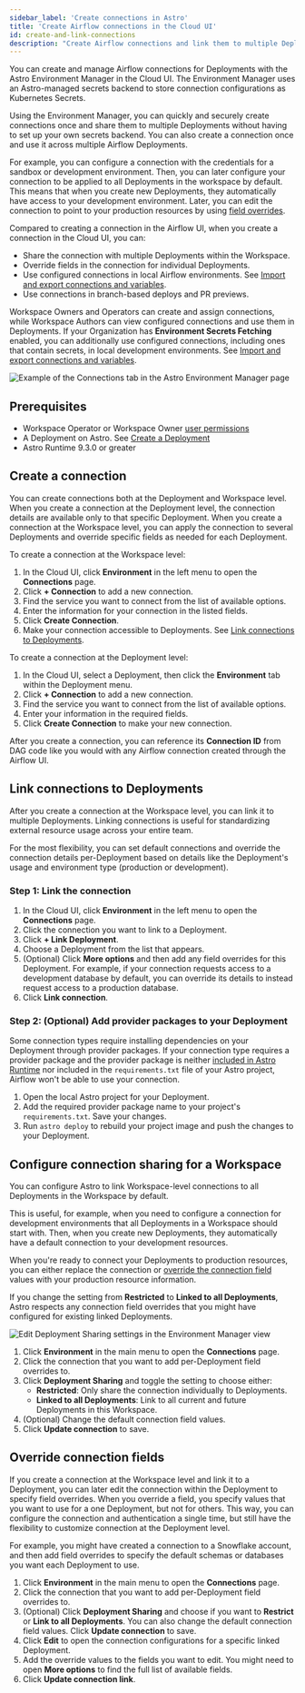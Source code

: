 ```yaml
---
sidebar_label: 'Create connections in Astro'
title: 'Create Airflow connections in the Cloud UI'
id: create-and-link-connections
description: "Create Airflow connections and link them to multiple Deployments in the Astro Environment Manager."
---
```


You can create and manage Airflow connections for Deployments with the Astro Environment Manager in the Cloud UI. The Environment Manager uses an Astro-managed secrets backend to store connection configurations as Kubernetes Secrets.

Using the Environment Manager, you can quickly and securely create connections once and share them to multiple Deployments without having to set up your own secrets backend. You can also create a connection once and use it across multiple Airflow Deployments.

For example, you can configure a connection with the credentials for a sandbox or development environment. Then, you can later configure your connection to be applied to all Deployments in the workspace by default. This means that when you create new Deployments, they automatically have access to your development environment. Later, you can edit the connection to point to your production resources by using [field overrides](#override-connection-fields).

Compared to creating a connection in the Airflow UI, when you create a connection in the Cloud UI, you can:

- Share the connection with multiple Deployments within the Workspace.
- Override fields in the connection for individual Deployments.
- Use configured connections in local Airflow environments. See [Import and export connections and variables](import-export-connections-variables.md#from-the-astro-cloud-ui).
- Use connections in branch-based deploys and PR previews.

Workspace Owners and Operators can create and assign connections, while Workspace Authors can view configured connections and use them in Deployments. If your Organization has **Environment Secrets Fetching** enabled, you can additionally use configured connections, including ones that contain secrets, in local development environments. See [Import and export connections and variables](import-export-connections-variables.md#from-the-astro-cloud-ui).

![Example of the Connections tab in the Astro Environment Manager page](/img/docs/connections-env-mgmt.png)

## Prerequisites

- Workspace Operator or Workspace Owner [user permissions](user-permissions.md)
- A Deployment on Astro. See [Create a Deployment](create-deployment.md)
- Astro Runtime 9.3.0 or greater

## Create a connection

You can create connections both at the Deployment and Workspace level. When you create a connection at the Deployment level, the connection details are available only to that specific Deployment. When you create a connection at the Workspace level, you can apply the connection to several Deployments and override specific fields as needed for each Deployment.

To create a connection at the Workspace level:

1. In the Cloud UI, click **Environment** in the left menu to open the **Connections** page.
2. Click **+ Connection** to add a new connection.
3. Find the service you want to connect from the list of available options.
5. Enter the information for your connection in the listed fields.
6. Click **Create Connection**.
7. Make your connection accessible to Deployments. See [Link connections to Deployments](#link-connections-to-deployments).

To create a connection at the Deployment level:

1. In the Cloud UI, select a Deployment, then click the **Environment** tab within the Deployment menu.
3. Click **+ Connection** to add a new connection.
4. Find the service you want to connect from the list of available options.
5. Enter your information in the required fields.
6. Click **Create Connection** to make your new connection.

After you create a connection, you can reference its **Connection ID** from DAG code like you would with any Airflow connection created through the Airflow UI.

## Link connections to Deployments

After you create a connection at the Workspace level, you can link it to multiple Deployments. Linking connections is useful for standardizing external resource usage across your entire team.

For the most flexibility, you can set default connections and override the connection details per-Deployment based on details like the Deployment's usage and environment type (production or development).

### Step 1: Link the connection

1. In the Cloud UI, click **Environment** in the left menu to open the **Connections** page.
2. Click the connection you want to link to a Deployment.
3. Click **+ Link Deployment**.
4. Choose a Deployment from the list that appears.
5. (Optional) Click **More options** and then add any field overrides for this Deployment. For example, if your connection requests access to a development database by default, you can override its details to instead request access to a production database.
6. Click **Link connection**.

### Step 2: (Optional) Add provider packages to your Deployment

Some connection types require installing dependencies on your Deployment through provider packages. If your connection type requires a provider package and the provider package is neither [included in Astro Runtime](https://docs.astronomer.io/astro/runtime-image-architecture#provider-packages) nor included in the `requirements.txt` file of your Astro project, Airflow won't be able to use your connection.

1. Open the local Astro project for your Deployment.
2. Add the required provider package name to your project's `requirements.txt`. Save your changes.
3. Run `astro deploy` to rebuild your project image and push the changes to your Deployment.

## Configure connection sharing for a Workspace

You can configure Astro to link Workspace-level connections to all Deployments in the Workspace by default.

This is useful, for example, when you need to configure a connection for development environments that all Deployments in a Workspace should start with. Then, when you create new Deployments, they automatically have a default connection to your development resources.

When you're ready to connect your Deployments to production resources, you can either replace the connection or [override the connection field](#override-connection-fields) values with your production resource information.

If you change the setting from **Restricted** to **Linked to all Deployments**, Astro respects any connection field overrides that you might have configured for existing linked Deployments.

![Edit Deployment Sharing settings in the Environment Manager view](/img/docs/connection-restrict-link-all.png)

1. Click **Environment** in the main menu to open the **Connections** page.
2. Click the connection that you want to add per-Deployment field overrides to.
3. Click **Deployment Sharing** and toggle the setting to choose either:
    - **Restricted**: Only share the connection individually to Deployments.
    - **Linked to all Deployments**: Link to all current and future Deployments in this Workspace.
4. (Optional) Change the default connection field values.
5. Click **Update connection** to save.

## Override connection fields

If you create a connection at the Workspace level and link it to a Deployment, you can later edit the connection within the Deployment to specify field overrides. When you override a field, you specify values that you want to use for a one Deployment, but not for others. This way, you can configure the connection and authentication a single time, but still have the flexibility to customize connection at the Deployment level.

For example, you might have created a connection to a Snowflake account, and then add field overrides to specify the default schemas or databases you want each Deployment to use.

1. Click **Environment** in the main menu to open the **Connections** page.
2. Click the connection that you want to add per-Deployment field overrides to.
3. (Optional) Click **Deployment Sharing** and choose if you want to **Restrict** or **Link to all Deployments**. You can also change the default connection field values. Click **Update connection** to save.
4. Click **Edit** to open the connection configurations for a specific linked Deployment.
5. Add the override values to the fields you want to edit. You might need to open **More options** to find the full list of available fields.
6. Click **Update connection link**.